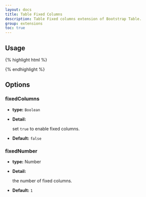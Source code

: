 ```yaml
---
layout: docs
title: Table Fixed Columns
description: Table Fixed columns extension of Bootstrap Table.
group: extensions
toc: true
---
```


## Usage

{% highlight html %}
<link rel="stylesheet" src="extensions/fixed-columns/bootstrap-table-fixed-columns.css">
<script src="extensions/fixed-columns/bootstrap-table-fixed-columns.js"></script>
{% endhighlight %}

## Options

### fixedColumns

- **type:** `Boolean`

- **Detail:**

  set `true` to enable fixed columns.

- **Default:** `false`

### fixedNumber

- **type:** Number

- **Detail:**

  the number of fixed columns.

- **Default:** `1`
